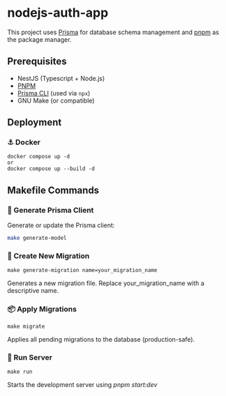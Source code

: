 # nodejs-auth-app

This project uses [Prisma](https://www.prisma.io/) for database schema management and [pnpm](https://pnpm.io/) as the package manager.

## Prerequisites

- NestJS (Typescript + Node.js)
- [PNPM](https://pnpm.io/installation)
- [Prisma CLI](https://www.prisma.io/docs/reference/api-reference/command-reference) (used via `npx`)
- GNU Make (or compatible)

## Deployment
### ⚓ Docker
```
docker compose up -d
or 
docker compose up --build -d
```

## Makefile Commands

### 🔧 Generate Prisma Client
Generate or update the Prisma client:
```bash
make generate-model
```

### 🧱 Create New Migration

```
make generate-migration name=your_migration_name
```
Generates a new migration file. Replace your_migration_name with a descriptive name.


### 📦 Apply Migrations
```
make migrate
```
Applies all pending migrations to the database (production-safe).

### 🚀 Run Server
```
make run
```
Starts the development server using <i>pnpm start:dev</i>

